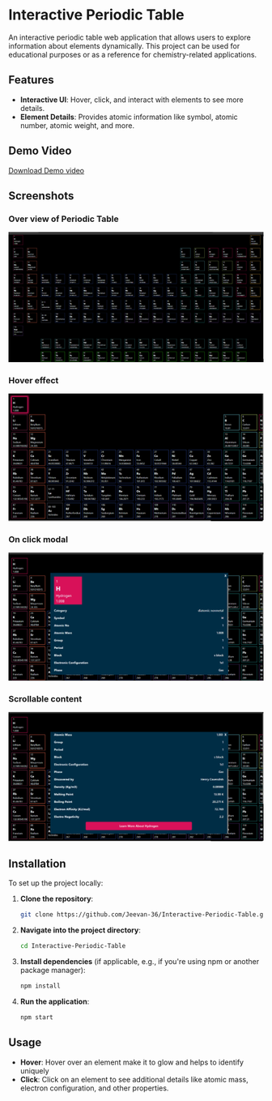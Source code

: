 # Interactive Periodic Table

An interactive periodic table web application that allows users to explore information about elements dynamically. This project can be used for educational purposes or as a reference for chemistry-related applications.

## Features

- **Interactive UI**: Hover, click, and interact with elements to see more details.
- **Element Details**: Provides atomic information like symbol, atomic number, atomic weight, and more.

## Demo Video

[Download Demo video](./screenshots/demo_video.mp4)

## Screenshots

### Over view of Periodic Table
![Over view of Periodic Table](./screenshots/over_view.png)
### Hover effect
![Hover effect](./screenshots/hover_effect.png)
### On click modal
![On click modal](./screenshots/on_click_modal.png)
### Scrollable content
![Scrollable content](./screenshots/scorllable_content.png)

## Installation

To set up the project locally:

1. **Clone the repository**:
    ```bash
    git clone https://github.com/Jeevan-36/Interactive-Periodic-Table.git
    ```

2. **Navigate into the project directory**:
    ```bash
    cd Interactive-Periodic-Table
    ```

3. **Install dependencies** (if applicable, e.g., if you're using npm or another package manager):
    ```bash
    npm install
    ```

4. **Run the application**:
    ```bash
    npm start
    ```

## Usage

- **Hover**: Hover over an element make it to glow and helps to identify uniquely
- **Click**: Click on an element to see additional details like atomic mass, electron configuration, and other properties.





